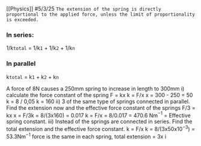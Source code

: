 [[Physics]]
#5/3/25
`The extension of the spring is directly proportional to the applied force, unless the limit of proportionality is exceeded.`
### In series:
1/k`total` = 1/k`1` + 1/k`2` + 1/k`n`
### In parallel
k`total` = k`1` + k`2` + k`n`

A force of 8N causes a 250mm spring to increase in length to 300mm
i) calculate the force constant of the spring
	F = kx
	k = F/x
	x = 300 - 250 = 50
	k = 8 / 0,05
	k = 160
ii) 3 of the same type of springs connected in parallel. Find the extension now and the effective force constant of the springs
	F/3 = kx
	x = F/3k = 8/(3x160) = 0.017
	k = F/x = 8/0.017 = 470.6 Nm$^{-1}$ = Effective spring constant.
iii) Instead of the springs are connected in series. Find the total extension and the effective force constant.
	k = F/x 
	k = 8/(3x50x10$^{-3}$) = 53.3Nm$^{-1}$
	force is the same in each spring, total extension = 3x
i